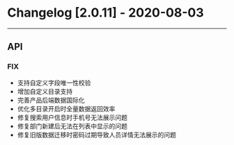 <!-- generated by script, do not modify it manually -->
# Changelog [2.0.11] - 2020-08-03 

---
## API

### FIX

- 支持自定义字段唯一性校验
- 增加自定义目录支持
- 完善产品后端数据国际化
- 优化多目录开启时全量数据返回效率
- 修复搜索用户信息时手机号无法展示问题
- 修复部门新建后无法在列表中显示的问题
- 修复旧版数据迁移时密码过期导致人员详情无法展示的问题

